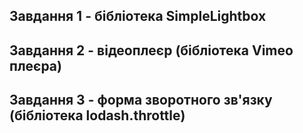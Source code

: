 ## Завдання 1 - бібліотека SimpleLightbox

## Завдання 2 - відеоплеєр (бібліотека Vimeo плеєра)

## Завдання 3 - форма зворотного зв'язку (бібліотека lodash.throttle)